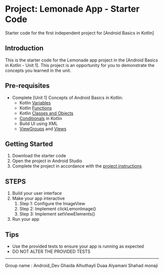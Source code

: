 Project: Lemonade App - Starter Code
==================================

Starter code for the first independent project for [Android Basics in Kotlin]

Introduction
------------

This is the starter code for the Lemonade app project in the [Android Basics in Kotlin - Unit 1]. This project is an opportunity for you to demonstrate the concepts you learned in the unit.

Pre-requisites
--------------

- Complete [Unit 1] Concepts of Android Basics in Kotlin:
  - Kotlin [Variables](https://kotlinlang.org/docs/basic-syntax.html#variables)
  - Kotlin [Functions](https://kotlinlang.org/docs/basic-syntax.html#functions)
  - Kotlin [Classes and Objects](https://kotlinlang.org/docs/classes.html) 
  - [Conditionals](https://kotlinlang.org/docs/control-flow.html) in Kotlin
  - Build UI using XML 
  - [ViewGroups](https://developer.android.com/guide/topics/ui/declaring-layout) and [Views](https://developer.android.com/guide/topics/ui/look-and-feel)

Getting Started
---------------

1. Download the starter code
2. Open the project in Android Studio
3. Complete the project in accordance with the [project instructions](https://github.com/shaima-alghamdi-tuwaiq/Project-1-Lemonade-App/blob/master/Instructions.md)

STEPS
---------------
1. Build your user interface
2. Make your app interactive
   1. Step 1: Configure the ImageView
   2. Step 2: Implement clickLemonImage()
   3. Step 3: Implement setViewElements()
3. Run your app

Tips
----

- Use the provided tests to ensure your app is running as expected
- DO NOT ALTER THE PROVIDED TESTS

 -------------------------------------------
   
   Group name : Android_Dev
   Ghaida Alhuthayli
   Duaa Alyamani
   Shahad monaji
